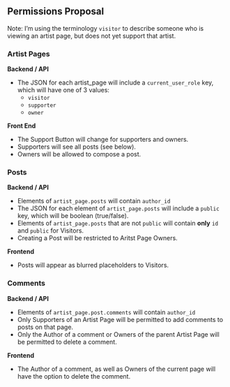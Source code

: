 
## Permissions Proposal

Note: I’m using the terminology `visitor` to describe someone who is viewing an artist page, but does not yet support that artist.

### Artist Pages

**Backend / API**
 * The JSON for each artist_page will include a `current_user_role` key, which will have one of 3 values:
   * `visitor`
   * `supporter`
   * `owner`

**Front End**
 * The Support Button will change for supporters and owners.
 * Supporters will see all posts (see below).
 * Owners will be allowed to compose a post.


### Posts

**Backend / API**
  * Elements of `artist_page.posts` will contain `author_id`
  * The JSON for each element of `artist_page.posts` will include a `public` key, which will be boolean (true/false).
  * Elements of `artist_page.posts` that are not `public` will contain **only** `id` and `public` for Visitors.
  * Creating a Post will be restricted to Aritst Page Owners.
  
**Frontend**
  * Posts will appear as blurred placeholders to Visitors. 

### Comments

**Backend / API**
  * Elements of `artist_page.post.comments` will contain `author_id`
  * Only Supporters of an Artist Page will be permitted to add comments to posts on that page.
  * Only the Author of a comment or Owners of the parent Artist Page will be permitted to delete a comment.
  
**Frontend**
  * The Author of a comment, as well as Owners of the current page will have the option to delete the comment.
